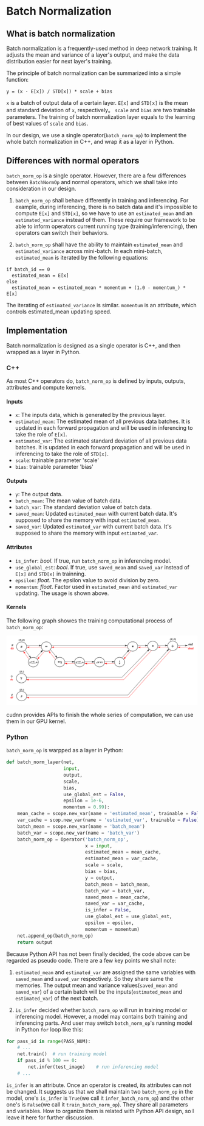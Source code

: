 # Batch Normalization

## What is batch normalization

Batch normalization is a frequently-used method in deep network training. It adjusts the mean and variance of a layer's output, and make the data distribution easier for next layer's training. 

The principle of batch normalization can be summarized into a simple function:

```
y = (x - E[x]) / STD[x]) * scale + bias
```

`x` is a batch of output data of a certain layer. `E[x]` and `STD[x]` is the mean and standard deviation of `x`, respectively。 `scale` and `bias` are two trainable parameters. The training of batch normalization layer equals to the learning of best values of `scale` and `bias`.

In our design, we use a single operator(`batch_norm_op`) to implement the whole batch normalization in C++, and wrap it as a layer in Python.

## Differences with normal operators

`batch_norm_op` is a single operator. However, there are a few differences between `BatchNormOp` and normal operators, which we shall take into consideration in our design.

1. `batch_norm_op` shall behave differently in training and inferencing. For example, during inferencing, there is no batch data and it's impossible to compute `E[x]` and `STD[x]`, so we have to use an `estimated_mean` and an `estimated_variance` instead of them. These require our framework to be able to inform operators current running type (training/inferencing), then operators can switch their behaviors.

2. `batch_norm_op` shall have the ability to maintain `estimated_mean` and `estimated_variance` across mini-batch. In each mini-batch, `estimated_mean` is iterated by the following equations:

```
if batch_id == 0
  estimated_mean = E[x]
else
  estimated_mean = estimated_mean * momentum + (1.0 - momentum_) * E[x]
```

The iterating of `estimated_variance` is similar. `momentum` is an attribute, which controls estimated_mean updating speed.

## Implementation

Batch normalization is designed as a single operator is C++, and then wrapped as a layer in Python.

### C++

As most C++ operators do, `batch_norm_op` is defined by inputs, outputs, attributes and compute kernels.

#### Inputs

- `x`: The inputs data, which is generated by the previous layer.
- `estimated_mean`: The estimated mean of all previous data batches. It is updated in each forward propagation and will be used in inferencing to take the role of `E[x]`.
- `estimated_var`: The estimated standard deviation of all previous data batches. It is updated in each forward propagation and will be used in inferencing to take the role of `STD[x]`.
- `scale`: trainable parameter 'scale'
- `bias`: trainable parameter 'bias'

#### Outputs

- `y`: The output data.
- `batch_mean`: The mean value of batch data.
- `batch_var`: The standard deviation value of batch data.
- `saved_mean`: Updated `estimated_mean` with current batch data. It's supposed to share the memory with input `estimated_mean`.
- `saved_var`: Updated `estimated_var` with current batch data. It's supposed to share the memory with input `estimated_var`.

#### Attributes

- `is_infer`: *bool*. If true, run `batch_norm_op` in inferencing model.
- `use_global_est`: *bool*. If true, use `saved_mean` and `saved_var` instead of `E[x]` and `STD[x]` in trainning.
- `epsilon`: *float*. The epsilon value to avoid division by zero.
- `momentum`: *float*. Factor used in `estimated_mean` and `estimated_var` updating. The usage is shown above.

#### Kernels

The following graph showes the training computational process of `batch_norm_op`:

<img src="./batch_norm_op.png" width="800"/>

cudnn provides APIs to finish the whole series of computation, we can use them in our GPU kernel.

### Python

`batch_norm_op` is warpped as a layer in Python:

```python 
def batch_norm_layer(net, 
                     input,
                     output, 
                     scale, 
                     bias, 
                     use_global_est = False, 
                     epsilon = 1e-6,
                     momentum = 0.99):
	mean_cache = scope.new_var(name = 'estimated_mean', trainable = False)
	var_cache = scop.new_var(name = 'estimated_var', trainable = False)
	batch_mean = scope.new_var(name = 'batch_mean')
	batch_var = scope.new_var(name = 'batch_var')
	batch_norm_op = Operator('batch_norm_op',
	                         x = input,
	                         estimated_mean = mean_cache,
	                         estimated_mean = var_cache,
	                         scale = scale,
	                         bias = bias,
	                         y = output,
	                         batch_mean = batch_mean,
	                         batch_var = batch_var,
	                         saved_mean = mean_cache,
	                         saved_var = var_cache,
	                         is_infer = False,
	                         use_global_est = use_global_est,
	                         epsilon = epsilon,
	                         momentum = momentum)
	net.append_op(batch_norm_op)
	return output
```

Because Python API has not been finally decided, the code above can be regarded as pseudo code. There are a few key points we shall note:

1. `estimated_mean` and `estimated_var` are assigned the same variables with `saved_mean` and `saved_var` respectively. So they share same the memories. The output mean and variance values(`saved_mean` and `saved_var`) of a certain batch will be the inputs(`estimated_mean` and `estimated_var`) of the next batch.

2. `is_infer` decided whether `batch_norm_op` will run in training model or inferencing model. However, a model may contains both training and inferencing parts. And user may switch `batch_norm_op`'s running model in Python `for` loop like this:

```python
for pass_id in range(PASS_NUM):
    # ...
    net.train()  # run training model
    if pass_id % 100 == 0:
        net.infer(test_image)    # run inferencing model
    # ...
``` 

`is_infer` is an attribute. Once an operator is created, its attributes can not be changed. It suggests us that we shall maintain two `batch_norm_op` in the model, one's `is_infer` is `True`(we call it `infer_batch_norm_op`) and the other one's is `False`(we call it `train_batch_norm_op`). They share all parameters and variables. How to organize them is related with Python API design, so I leave it here for further discussion.

